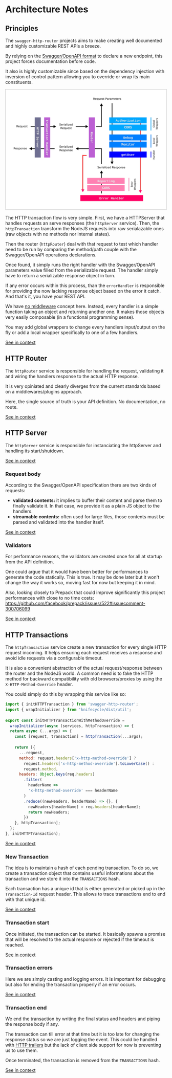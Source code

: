 [//]: # ( )
[//]: # (This file is automatically generated by the `jsarch`)
[//]: # (module. Do not change it elsewhere, changes would)
[//]: # (be overriden.)
[//]: # ( )
# Architecture Notes



## Principles

The `swagger-http-router` projects aims to make
 creating well documented and highly customizable
 REST APIs a breeze.

By relying on the
 [Swagger/OpenAPI format](https://www.openapis.org/)
 to declare a new endpoint, this project forces
 documentation before code.

It also is highly customizable since based
 on the dependency injection with inversion of
 control pattern allowing you to override or
 wrap its main constituents.

![Architecture Overview](./overview.svg.png)

The HTTP transaction flow is very simple.
 First, we have a HTTPServer that handles
 requests an serve responses (the
 `httpServer` service). Then, the
 `httpTransaction` transform the NodeJS
 requests into raw serialazable ones
 (raw objects with no methods nor
 internal states).

 Then the router (`httpRouter`) deal with
 that request to test which handler need
 to be run by comparing the method/path
 couple with the Swagger/OpenAPI operations
 declarations.

 Once found, it simply runs the right
  handler with the Swagger/OpenAPI
  parameters value filled from the
  serializable request. The handler
  simply have to return a serializable
  response object in turn.

  If any error occurs within
  this process, than the `errorHandler`
  is responsible for providing the now
  lacking response object based on the
  error it catch. And that's it, you
  have your REST API.

  We have [no middleware](http://insertafter.com/en/blog/no_more_middlewares.html)
  concept here. Instead, every handler
  is a simple function taking an object
  and returning another one. It makes
  those objects very easily composable
  (in a functional programming sense).

  You may add global wrappers to
  change every handlers input/output
  on the fly or add a local wrapper
  specifically to one of a few
  handlers.

[See in context](./src/index.js#L15-L74)



## HTTP Router

The `httpRouter` service is responsible for handling
 the request, validating it and wiring the handlers
 response to the actual HTTP response.

It is very opiniated and clearly diverges from the
 current standards based on a middlewares/plugins
 approach.

Here, the single source of truth is your API
 definition. No documentation, no route.

[See in context](./src/router.js#L40-L51)



## HTTP Server

The `httpServer` service is responsible for instanciating
 the httpServer and handling its start/shutdown.

[See in context](./src/server.js#L6-L9)



### Request body

According to the Swagger/OpenAPI specification
there are two kinds of requests:
- **validated contents:** it implies to
 buffer their content and parse them to
 finally validate it. In that case, we
 provide it as a plain JS object to the
 handlers.
- **streamable contents:** often used
 for large files, those contents must
 be parsed and validated into the
 handler itself.

[See in context](./src/body.js#L5-L17)



### Validators

For performance reasons, the validators are
 created once for all at startup from the
 API definition.

One could argue that it would have been
 better for performances to generate
 the code statically. This is true. It
 may be done later but it won't change
 the way it works so, moving fast for
 now but keeping it in mind.

Also, looking closely to Prepack that
 could improve significantly this
 project performances with close to no
 time costs:
 https://github.com/facebook/prepack/issues/522#issuecomment-300706099

[See in context](./src/validation.js#L4-L21)



## HTTP Transactions

The `httpTransaction` service create a new transaction
 for every single HTTP request incoming. It helps
 ensuring each request receives a response and avoid
 idle requests via a configurable timeout.

It is also a convenient abstraction of the actual
 request/response between the router and
 the NodeJS world. A common need is to fake the
 HTTP method for backward compatibility with old
 browsers/proxies by using the
 `X-HTTP-Method-Override` header.

You could simply do this by wrapping this service
 like so:
```js
import { initHTTPTransaction } from 'swagger-http-router';
import { wrapInitializer } from 'knifecycle/dist/util';

export const initHTTPTransactionWithMethodOverride =
  wrapInitializer(async (services, httpTransaction) => {
  return async (...args) => {
    const [request, transaction] = httpTransaction(...args);

    return [{
      ...request,
      method: request.headers['x-http-method-override'] ?
        request.headers['x-http-method-override'].toLowerCase() :
        request.method,
      headers: Object.keys(req.headers)
        .filter(
          headerName =>
          'x-http-method-override' === headerName
        )
        .reduce((newHeaders, headerName) => {}, {
          newHeaders[headerName] = req.headers[headerName];
          return newHeaders;
        })
    }, httpTransaction];
  };
}, initHTTPTransaction);
```

[See in context](./src/transaction.js#L14-L56)



### New Transaction

The idea is to maintain a hash of each pending
 transaction. To do so, we create a transaction
 object that contains useful informations about
 the transaction and we store it into the
 `TRANSACTIONS` hash.

Each transaction has a unique id that is either
 generated or picked up in the `Transaction-Id`
 request header. This allows to trace
 transactions end to end with that unique id.

[See in context](./src/transaction.js#L119-L130)



### Transaction start

Once initiated, the transaction can be started. It
 basically spawns a promise that will be resolved
 to the actual response or rejected if the timeout
 is reached.

[See in context](./src/transaction.js#L188-L193)



### Transaction errors

Here we are simply casting and logging errors.
 It is important for debugging but also for
 ending the transaction properly if an error
 occurs.

[See in context](./src/transaction.js#L203-L208)



### Transaction end

We end the transaction by writing the final status
 and headers and piping the response body if any.

The transaction can till error at that time but it
 is too late for changing the response status so
 we are just logging the event.
 This could be handled with
 [HTTP trailers](https://nodejs.org/api/http.html#http_response_addtrailers_headers)
 but the lack of client side support for now is
 preventing us to use them.

 Once terminated, the transaction is removed
  from the `TRANSACTIONS` hash.

[See in context](./src/transaction.js#L230-L244)

